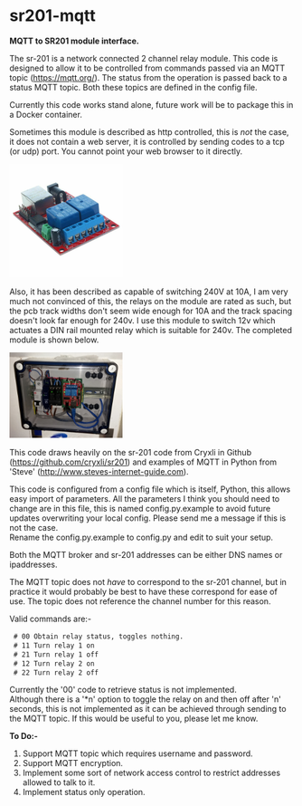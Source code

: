 # sr201-mqtt  
  
**MQTT to SR201 module interface.**  

The sr-201 is a network connected 2 channel relay module. This code is designed to 
allow it to be controlled from commands passed via an MQTT topic (https://mqtt.org/). The status 
from the operation is passed back to a status MQTT topic. 
Both these topics are defined in the config file.

Currently this code works stand alone, future work will be to package this in a Docker container.

Sometimes this module is described as http controlled, this is *not* the case, 
it does not contain a web server, it is controlled by sending codes to a tcp (or udp) port.
You cannot point your web browser to it directly.

<img src="sr-201.jpg" alt="SR-201 module" width="200"/>

Also, it has been described as capable of switching 240V at 10A, I am very much not 
convinced of this, the relays on the module are rated as such, but the pcb track widths 
don't seem wide enough for 10A and the track spacing doesn't look far enough for 240v. 
I use this module to switch 12v which actuates a DIN rail mounted relay which is 
suitable for 240v.
The completed module is shown below.

<img src="relayModule-sm.jpg" alt="Installed in case" width="200"/>

This code draws heavily on the sr-201 code from Cryxli in Github 
(https://github.com/cryxli/sr201) and examples of MQTT in Python 
from 'Steve' (http://www.steves-internet-guide.com).  
  
This code is configured from a config file which is itself, Python, 
this allows easy import of parameters. All the parameters I think you 
should need to change are in this file, this is named config.py.example to 
avoid future updates overwriting your local config. 
Please send me a message if this is not the case.  
Rename the config.py.example to config.py and edit to suit your setup.

Both the MQTT broker and sr-201 addresses can be either DNS names or ipaddresses.

The MQTT topic does not *have* to correspond to the sr-201 channel, 
but in practice it would probably be best to have these correspond 
for ease of use. 
The topic does not reference the channel number for this reason.
  
Valid commands are:-  

	 # 00 Obtain relay status, toggles nothing. 
	 # 11 Turn relay 1 on 
	 # 21 Turn relay 1 off 
	 # 12 Turn relay 2 on 
	 # 22 Turn relay 2 off  

Currently the '00' code to retrieve status is not implemented.  
Although there is a '*n' option to toggle the relay on and then off after 'n' seconds, this is not 
implemented as it can be achieved through sending to the MQTT topic. If this would be useful to you,
please let me know.
  
  
**To Do:-**  
1. Support MQTT topic which requires username and password.
2. Support MQTT encryption.
3. Implement some sort of network access control to restrict addresses allowed to talk to it.
4. Implement status only operation.

